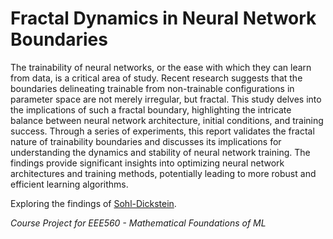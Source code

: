 # Fractal Dynamics in Neural Network Boundaries

The trainability of neural networks, or the ease with which they can learn from data, is a critical area of study. Recent research suggests that the boundaries delineating trainable from non-trainable configurations in parameter space are not merely irregular, but fractal. This study delves into the implications of such a fractal boundary, highlighting the intricate balance between neural network architecture, initial conditions, and training success. Through a series of experiments, this report validates the fractal nature of trainability boundaries and discusses its implications for understanding the dynamics and stability of neural network training. The findings provide significant insights into optimizing neural network architectures and training methods, potentially leading to more robust and efficient learning algorithms.

Exploring the findings of [Sohl-Dickstein](https://sohl-dickstein.github.io/2024/02/12/fractal.html).

*Course Project for EEE560 - Mathematical Foundations of ML*
